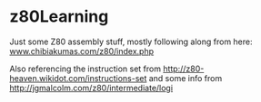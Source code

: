 # z80Learning
Just some Z80 assembly stuff, mostly following along from here: www.chibiakumas.com/z80/index.php

Also referencing the instruction set from http://z80-heaven.wikidot.com/instructions-set and some info from http://jgmalcolm.com/z80/intermediate/logi
